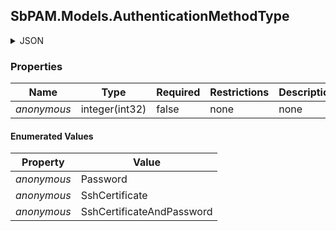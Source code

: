 
<h2 id="tocS_SbPAM.Models.AuthenticationMethodType">SbPAM.Models.AuthenticationMethodType</h2>

<a id="schemasbpam.models.authenticationmethodtype"></a>
<a id="schema_SbPAM.Models.AuthenticationMethodType"></a>
<a id="tocSsbpam.models.authenticationmethodtype"></a>
<a id="tocssbpam.models.authenticationmethodtype"></a>

<details><summary>JSON</summary>


```json
"Password"

```


</details>

### Properties

|Name|Type|Required|Restrictions|Description|
|---|---|---|---|---|
|*anonymous*|integer(int32)|false|none|none|

#### Enumerated Values

|Property|Value|
|---|---|
|*anonymous*|Password|
|*anonymous*|SshCertificate|
|*anonymous*|SshCertificateAndPassword|



